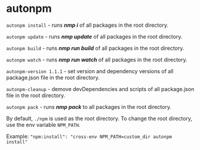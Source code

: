 # autonpm

`autonpm install` - runs ***nmp i*** of all packages in the root directory.

`autonpm update` - runs ***nmp update*** of all packages in the root directory.

`autonpm build` - runs ***nmp run build*** of all packages in the root directory.

`autonpm watch` - runs ***nmp run watch*** of all packages in the root directory.

`autonpm-version 1.1.1` - set version and dependency versions of all package.json file in the root directory.

`autonpm-cleanup` - demove devDependencies and scripts of all package.json file in the root directory.

`autonpm pack` - runs ***nmp pack*** to all packages in the root directory.

By default, `./npm` is used as the root directory. To change the root directory, use the env variable `NPM_PATH`.

Example: `"npm:install": "cross-env NPM_PATH=custom_dir autonpm install"`